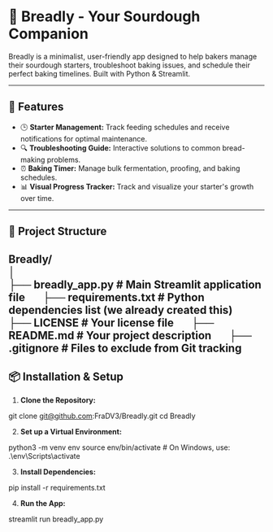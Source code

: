 # 🍞 Breadly - Your Sourdough Companion

Breadly is a minimalist, user-friendly app designed to help bakers manage their sourdough starters, troubleshoot baking issues, and schedule their perfect baking timelines. Built with Python & Streamlit.

---

## 🚀 Features

- 🕒 **Starter Management:** Track feeding schedules and receive notifications for optimal maintenance.
- 🔍 **Troubleshooting Guide:** Interactive solutions to common bread-making problems.
- ⏰ **Baking Timer:** Manage bulk fermentation, proofing, and baking schedules.
- 📊 **Visual Progress Tracker:** Track and visualize your starter's growth over time.

---

## 📂 Project Structure

Breadly/ &nbsp; &nbsp; &nbsp;  
│ &nbsp; &nbsp; &nbsp;  
├── breadly_app.py                      # Main Streamlit application file &nbsp; &nbsp; &nbsp;
├── requirements.txt                    # Python dependencies list (we already created this) &nbsp; &nbsp; &nbsp;
├── LICENSE                             # Your license file &nbsp; &nbsp; &nbsp;
├── README.md                           # Your project description &nbsp; &nbsp; &nbsp;
├── .gitignore                          # Files to exclude from Git tracking  
---

## 📦 Installation & Setup

1. **Clone the Repository:**

git clone git@github.com:FraDV3/Breadly.git
cd Breadly

2. **Set up a Virtual Environment:**

python3 -m venv env
source env/bin/activate   # On Windows, use: .\env\Scripts\activate

3. **Install Dependencies:**

pip install -r requirements.txt

4. **Run the App:**

streamlit run breadly_app.py
